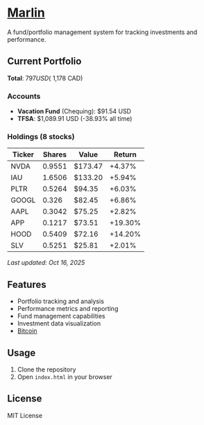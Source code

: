 # [Marlin](https://fuckingjoshua.com/marlin)

A fund/portfolio management system for tracking investments and performance.

## Current Portfolio

**Total**: $797 USD (~$1,178 CAD)

### Accounts
- **Vacation Fund** (Chequing): $91.54 USD
- **TFSA**: $1,089.91 USD (-38.93% all time)

### Holdings (8 stocks)

| Ticker | Shares | Value | Return |
|--------|--------|-------|--------|
| NVDA | 0.9551 | $173.47 | +4.37% |
| IAU | 1.6506 | $133.20 | +5.94% |
| PLTR | 0.5264 | $94.35 | +6.03% |
| GOOGL | 0.326 | $82.45 | +6.86% |
| AAPL | 0.3042 | $75.25 | +2.82% |
| APP | 0.1217 | $73.51 | +19.30% |
| HOOD | 0.5409 | $72.16 | +14.20% |
| SLV | 0.5251 | $25.81 | +2.01% |

*Last updated: Oct 16, 2025*

## Features

- Portfolio tracking and analysis
- Performance metrics and reporting
- Fund management capabilities
- Investment data visualization
- [Bitcoin](https://fuckingjoshua.com/marlin/bitcoin)

## Usage

1. Clone the repository
2. Open `index.html` in your browser

## License

MIT License
